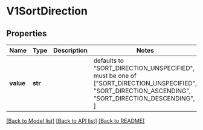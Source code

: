 # V1SortDirection


## Properties
Name | Type | Description | Notes
------------ | ------------- | ------------- | -------------
**value** | **str** |  | defaults to "SORT_DIRECTION_UNSPECIFIED",  must be one of ["SORT_DIRECTION_UNSPECIFIED", "SORT_DIRECTION_ASCENDING", "SORT_DIRECTION_DESCENDING", ]

[[Back to Model list]](../README.md#documentation-for-models) [[Back to API list]](../README.md#documentation-for-api-endpoints) [[Back to README]](../README.md)


